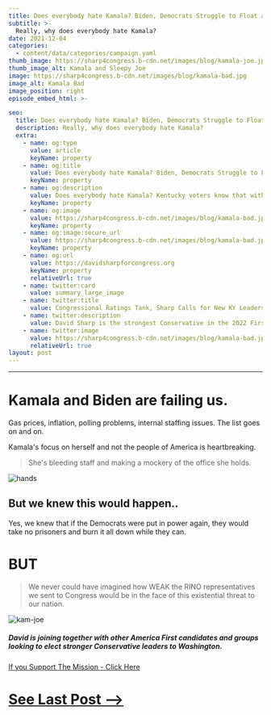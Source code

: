 ```yaml
---
title: Does everybody hate Kamala? Biden, Democrats Struggle to Float as David Sharp Takes Aim at Congress
subtitle: >-
  Really, why does everybody hate Kamala?
date: 2021-12-04
categories:
  - content/data/categories/campaign.yaml
thumb_image: https://sharp4congress.b-cdn.net/images/blog/kamala-joe.jpg
thumb_image_alt: Kamala and Sleepy Joe
image: https://sharp4congress.b-cdn.net/images/blog/kamala-bad.jpg
image_alt: Kamala Bad
image_position: right
episode_embed_html: >-

seo:
  title: Does everybody hate Kamala? Biden, Democrats Struggle to Float as David Sharp Takes Aim at Congress
  description: Really, why does everybody hate Kamala?
  extra:
    - name: og:type
      value: article
      keyName: property
    - name: og:title
      value: Does everybody hate Kamala? Biden, Democrats Struggle to Float as David Sharp Takes Aim at Congress
      keyName: property
    - name: og:description
      value: Does everybody hate Kamala? Kentucky voters know that without our strongest possible Conservatives in Congress, we will lose to radical liberals in 2022 and in 2024. Vote Sharp 2022.
      keyName: property
    - name: og:image
      value: https://sharp4congress.b-cdn.net/images/blog/kamala-bad.jpg
      keyName: property
    - name: og:image:secure_url
      value: https://sharp4congress.b-cdn.net/images/blog/kamala-bad.jpg
      keyName: property
    - name: og:url
      value: https://davidsharpforcongress.org
      keyName: property
      relativeUrl: true
    - name: twitter:card
      value: summary_large_image
    - name: twitter:title
      value: Congressional Ratings Tank, Sharp Calls for New KY Leadership
    - name: twitter:description
      value: David Sharp is the strongest Conservative in the 2022 First District race.
    - name: twitter:image
      value: https://sharp4congress.b-cdn.net/images/blog/kamala-bad.jpg
      relativeUrl: true
layout: post
---
```

---

# Kamala and Biden are failing us.

Gas prices, inflation, polling problems, internal staffing issues. The list goes on and on.

Kamala's focus on herself and not the people of America is heartbreaking.

>She's bleeding staff and making a mockery of the office she holds.

![hands](https://sharp4congress.b-cdn.net/images/blog/kam-joe-hand.png)

## But we knew this would happen..

Yes, we knew that if the Democrats were put in power again, they would take no prisoners and burn it all down while they can.

# BUT

>We never could have imagined how WEAK the RINO representatives we sent to Congress would be in the face of this existential threat to our nation.

![kam-joe](https://sharp4congress.b-cdn.net/images/blog/kamala-joe.jpg)


##### David is joining together with other America First candidates and groups looking to elect stronger Conservative leaders to Washington.

[If you Support The Mission - Click Here](/support)

# [See Last Post -->](/posts/approval-dec)
